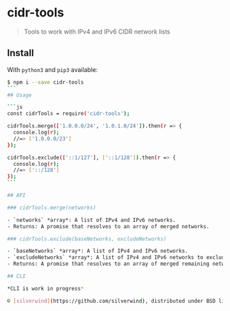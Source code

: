 # cidr-tools
> Tools to work with IPv4 and IPv6 CIDR network lists

## Install

With `python3` and `pip3` available:

````bash
$ npm i --save cidr-tools
```
## Usage

```js
const cidrTools = require('cidr-tools');

cidrTools.merge(['1.0.0.0/24', '1.0.1.0/24']).then(r => {
  console.log(r);
  //=> ['1.0.0.0/23']
});

cidrTools.exclude(['::1/127'], ['::1/128']).then(r => {
  console.log(r);
  //=> ['::/128']
});
```

## API

### cidrTools.merge(networks)

- `networks` *array*: A list of IPv4 and IPv6 networks.
- Returns: A promise that resolves to an array of merged networks.

### cidrTools.exclude(baseNetworks, excludeNetworks)

- `baseNetworks` *array*: A list of IPv4 and IPv6 networks.
- `excludeNetworks` *array*: A list of IPv4 and IPv6 networks to exclude from `baseNetworks`.
- Returns: A promise that resolves to an array of merged remaining networks.

## CLI

*CLI is work in progress*

© [silverwind](https://github.com/silverwind), distributed under BSD licence.

